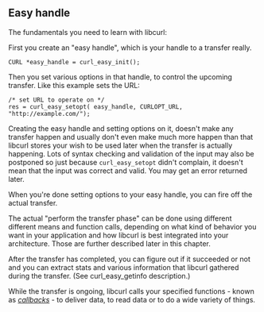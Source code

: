 ## Easy handle

The fundamentals you need to learn with libcurl:

First you create an "easy handle", which is your handle to a transfer really.

    CURL *easy_handle = curl_easy_init();

Then you set various options in that handle, to control the upcoming transfer.
Like this example sets the URL:

    /* set URL to operate on */
    res = curl_easy_setopt( easy_handle, CURLOPT_URL, "http://example.com/");

Creating the easy handle and setting options on it, doesn't make any transfer
happen and usually don't even make much more happen than that libcurl stores
your wish to be used later when the transfer is actually happening. Lots of
syntax checking and validation of the input may also be postponed so just
because `curl_easy_setopt` didn't complain, it doesn't mean that the input was
correct and valid. You may get an error returned later.

When you're done setting options to your easy handle, you can fire off the
actual transfer.

The actual "perform the transfer phase" can be done using different different
means and function calls, depending on what kind of behavior you want in your
application and how libcurl is best integrated into your architecture. Those
are further described later in this chapter.

After the transfer has completed, you can figure out if it succeeded or not
and you can extract stats and various information that libcurl gathered during
the transfer. (See curl_easy_getinfo description.)

While the transfer is ongoing, libcurl calls your specified functions - known
as *[callbacks](libcurl-callbacks.md])* - to deliver data, to read data or to
do a wide variety of things.

